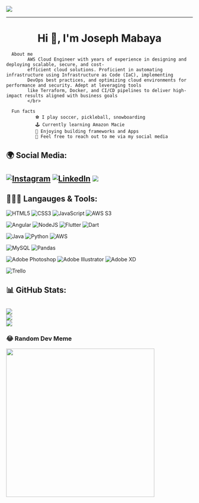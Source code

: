![](https://media.licdn.com/dms/image/D5616AQHHQql_NynZ_Q/profile-displaybackgroundimage-shrink_350_1400/0/1701648428937?e=1707350400&v=beta&t=FQDSRuzOCBFwEA2dXEZx6ppEIXJwmpBYQ05DphCTB7Q)


 --------------------------
<h1 align="center" font-family="Helvetica">Hi 👋,  I'm Joseph Mabaya</h1>

<!DOCTYPE html>
<html lang="en">
<head>
    <meta charset="UTF-8">
    <meta name="viewport" content="width=device-width, initial-scale=1.0">

      About me 
            AWS Cloud Engineer with years of experience in designing and deploying scalable, secure, and cost-
            efficient cloud solutions. Proficient in automating infrastructure using Infrastructure as Code (IaC), implementing
            DevOps best practices, and optimizing cloud environments for performance and security. Adept at leveraging tools
            like Terraform, Docker, and CI/CD pipelines to deliver high-impact results aligned with business goals
            </br>
</head>
<body>

      Fun facts
               ⚽️ I play soccer, pickleball, snowboarding
               🕹️ Currently learning Amazon Macie
               🏁 Enjoying building frameworks and Apps
               📩 Feel free to reach out to me via my social media
</body>
</html>


## 🌍 Social Media:
[![Instagram](https://img.shields.io/badge/Instagram-%23E4405F.svg?logo=Instagram&logoColor=white)](https://instagram.com/joe_mabaya) 
[![LinkedIn](https://img.shields.io/badge/LinkedIn-%230077B5.svg?logo=linkedin&logoColor=white)](https://linkedin.com/in/jmabaya)
[![](https://visitcount.itsvg.in/api?id=mabayajoe&icon=1color=5)](https://visitcount.itsvg.in)
---


## 👨🏽‍💻 Langauges & Tools:

![HTML5](https://img.shields.io/badge/html5-%23E34F26.svg?style=for-the-badge&logo=html5&logoColor=white) 
![CSS3](https://img.shields.io/badge/css3-%231572B6.svg?style=for-the-badge&logo=css3&logoColor=white)
![JavaScript](https://img.shields.io/badge/javascript-%23323330.svg?style=for-the-badge&logo=javascript&logoColor=%23F7DF1E)
![AWS S3](https://img.shields.io/badge/AWS%20S3-%23FF9900.svg?style=for-the-badge&logo=amazon-aws&logoColor=white)

![Angular](https://img.shields.io/badge/angular-%23DD0031.svg?style=for-the-badge&logo=angular&logoColor=white)
![NodeJS](https://img.shields.io/badge/node.js-6DA55F?style=for-the-badge&logo=node.js&logoColor=white) 
![Flutter](https://img.shields.io/badge/Flutter-%2302569B.svg?style=for-the-badge&logo=Flutter&logoColor=white)
![Dart](https://img.shields.io/badge/dart-%230175C2.svg?style=for-the-badge&logo=dart&logoColor=white) 

![Java](https://img.shields.io/badge/java-%23ED8B00.svg?style=for-the-badge&logo=openjdk&logoColor=white)
![Python](https://img.shields.io/badge/python-3670A0?style=for-the-badge&logo=python&logoColor=ffdd54) 
![AWS](https://img.shields.io/badge/AWS-%23FF9900.svg?style=for-the-badge&logo=amazon-aws&logoColor=white) 
 
![MySQL](https://img.shields.io/badge/mysql-%2300000f.svg?style=for-the-badge&logo=mysql&logoColor=white) 
![Pandas](https://img.shields.io/badge/pandas-%23150458.svg?style=for-the-badge&logo=pandas&logoColor=white) 

![Adobe Photoshop](https://img.shields.io/badge/adobe%20photoshop-%2331A8FF.svg?style=for-the-badge&logo=adobe%20photoshop&logoColor=white) 
![Adobe Illustrator](https://img.shields.io/badge/adobe%20illustrator-%23FF9A00.svg?style=for-the-badge&logo=adobe%20illustrator&logoColor=white) 
![Adobe XD](https://img.shields.io/badge/Adobe%20XD-470137?style=for-the-badge&logo=Adobe%20XD&logoColor=#FF61F6) 

![Trello](https://img.shields.io/badge/Trello-%23026AA7.svg?style=for-the-badge&logo=Trello&logoColor=white)

## 📊 GitHub Stats:
![](https://github-readme-stats.vercel.app/api?username=mabayajoe&theme=dark&hide_border=true&include_all_commits=false&count_private=true)<br/>
![](https://github-readme-streak-stats.herokuapp.com/?user=mabayajoe&theme=dark&hide_border=true)<br/>
![](https://github-readme-stats.vercel.app/api/top-langs/?username=mabayajoe&theme=dark&hide_border=true&include_all_commits=false&count_private=true&layout=compact)
---

### 😂 Random Dev Meme
<img src='https://randommeme-five.vercel.app/' style="height: 400px;"/>
